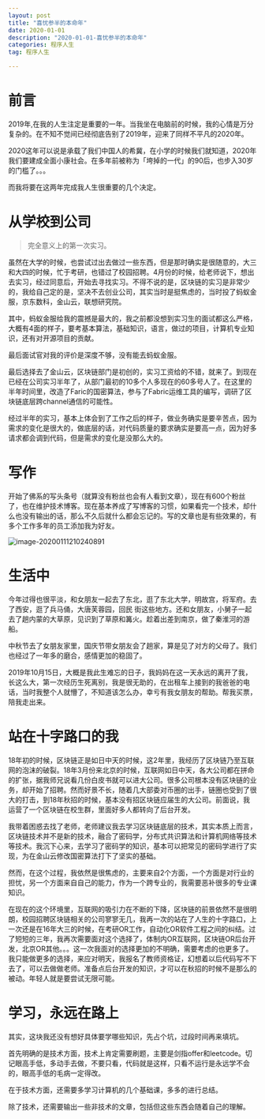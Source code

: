 ```yaml
---
layout: post
title: "喜忧参半的本命年"
date: 2020-01-01
description: "2020-01-01-喜忧参半的本命年"
categories: 程序人生
tag: 程序人生

---
```


<!--ts-->

<!--te-->

# 前言 

2019年,在我的人生注定是重要的一年。当我坐在电脑前的时候，我的心情是万分复杂的。在不知不觉间已经彻底告别了2019年，迎来了同样不平凡的2020年。

2020这年可以说是承载了我们中国人的希冀，在小学的时候我们就知道，2020年我们要建成全面小康社会。在多年前被称为「垮掉的一代」的90后，也步入30岁的门槛了。。。

而我将要在这两年完成我人生很重要的几个决定。

# 从学校到公司 

> 完全意义上的第一次实习。

虽然在大学的时候，也尝试过出去做过一些东西，但是那时确实是很随意的，大三和大四的时候，忙于考研，也错过了校园招聘。4月份的时候，给老师说下，想出去实习，经过同意后，开始去寻找实习。不得不说的是，区块链的实习是非常少的，我给自己定的是，坚决不去创业公司，其实当时是挺焦虑的，当时投了蚂蚁金服，京东数科，金山云，联想研究院。

其中，蚂蚁金服给我的震撼是最大的，我之前都没想到实习生的面试都这么严格，大概有4面的样子，要考基本算法，基础知识，语言，做过的项目，计算机专业知识，还有对开源项目的贡献。

最后面试官对我的评价是深度不够，没有能去蚂蚁金服。

最后选择去了金山云，区块链部门是初创的，实习工资给的不错，就来了。到现在已经在公司实习半年了，从部门最初的10多个人多现在的60多号人了。在这里的半年时间里，改造了Faric的国密算法，参与了Fabric运维工具的编写，调研了区块链底层跨channel通信的可能性。

经过半年的实习，基本上体会到了工作之后的样子，做业务确实是要辛苦点，因为需求的变化是很大的，做底层的话，对代码质量的要求确实是要高一点，因为好多请求都会调到代码，但是需求的变化是没那么大的。

# 写作

开始了佛系的写头条号（就算没有粉丝也会有人看到文章），现在有600个粉丝了，也在维护技术博客。现在基本养成了写博客的习惯，如果看完一个技术，却什么也没有输出的话，那么不久后就什么都会忘记的。写的文章也是有些效果的，有多个工作多年的员工添加我为好友。

![image-20200111210240891](https://tva1.sinaimg.cn/large/006tNbRwgy1gasx9oadbzj314q0gcjt1.jpg)

# 生活中

今年过得也很平淡，和女朋友一起去了东北，逛了东北大学，明故宫，将军府。去了西安，逛了兵马俑，大唐芙蓉园，回民 街这些地方。还和女朋友，小舅子一起去了趟内蒙的大草原，见识到了草原和篝火。趁着出差到南京，做了秦淮河的游船。

中秋节去了女朋友家里，国庆节带女朋友会了趟家，算是见了对方的父母了。我们也经过了一年多的磨合，感情更加的稳固了。

2019年10月15日，大概是我此生难忘的日子，我妈妈在这一天永远的离开了我，长这么大，第一次经历生死离别，我是很无助的，在出租车上接到的我爸爸的电话，当时我整个人就懵了，不知道该怎么办，幸亏有我女朋友的帮助。帮我买票，陪我走出来。

# 站在十字路口的我

18年初的时候，区块链正是如日中天的时候，这2年里，我经历了区块链乃至互联网的泡沫的破裂。18年3月份来北京的时候，互联网如日中天，各大公司都在拼命的扩张，据我师兄说看几份白皮书就可以进大公司。很多公司根本没有区块链的业务，却开始了招聘。然而好景不长，随着几大部委对币圈的出手，链圈也受到了很大的打击，到18年秋招的时候，基本没有招区块链应届生的大公司。前面说，我运营了一个区块链在校生群，里面好多人都转向了后台开发。

我带着困惑去找了老师，老师建议我去学习区块链底层的技术，其实本质上而言，区块链技术并不是新的技术，融合了密码学，分布式共识算法和计算机网络等技术等技术。我沉下心来，去学习了密码学的知识，基本可以把常见的密码学进行了实现，为在金山云修改国密算法打下了坚实的基础。

然而，在这个过程，我依然是很焦虑的，主要来自2个方面，一个方面是对行业的担忧，另一个方面来自自己的能力，作为一个跨专业的，我需要恶补很多的专业课知识。

在现在的这个环境里，互联网的吸引力在不断的下降，区块链的前景依然不是很明朗，校园招聘区块链相关的公司寥寥无几，我再一次的站在了人生的十字路口，上一次还是在16年大三的时候，在考研OR工作，自动化OR软件工程之间的纠结。过了短短的三年，我再次需要面对这个选择了，体制内OR互联网，区块链OR后台开发，北京OR其他。。。这一次我面对的选择更加的不明确，需要考虑的也更多了。我只能做更多的选择，来应对明天，我报名了教师资格证，幻想着以后代码写不下去了，可以去做做老师。准备点后台开发的知识，才可以在秋招的时候不是那么的被动。年轻人就是要尝试无限可能。

# 学习，永远在路上

其实，这块我还没有想好具体要学哪些知识，先占个坑，过段时间再来填坑。

首先明确的是技术方面，技术上肯定需要刷题，主要是剑指offer和leetcode。切记眼高手低，多动手去做，不要只看，代码就是这样，只看不运行是永远学不会的，眼高手低的毛病一定得改。

在于技术方面，还需要多学习计算机的几个基础课，多多的进行总结。

除了技术，还需要输出一些非技术的文章，包括但这些东西会随着自己的理解。